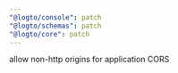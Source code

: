```yaml
---
"@logto/console": patch
"@logto/schemas": patch
"@logto/core": patch
---
```


allow non-http origins for application CORS
